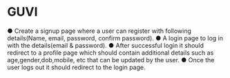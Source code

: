# GUVI
● Create a signup page where a user can register with following details(Name,
email, password, confirm password).
● A login page to log in with the details(email & password).
● After successful login it should redirect to a profile page which should
contain additional details such as age,gender,dob,mobile, etc that can be
updated by the user.
● Once the user logs out it should redirect to the login page.
